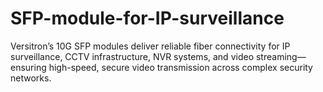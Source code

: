 # SFP-module-for-IP-surveillance
Versitron’s 10G SFP modules deliver reliable fiber connectivity for IP surveillance, CCTV infrastructure, NVR systems, and video streaming—ensuring high-speed, secure video transmission across complex security networks.
